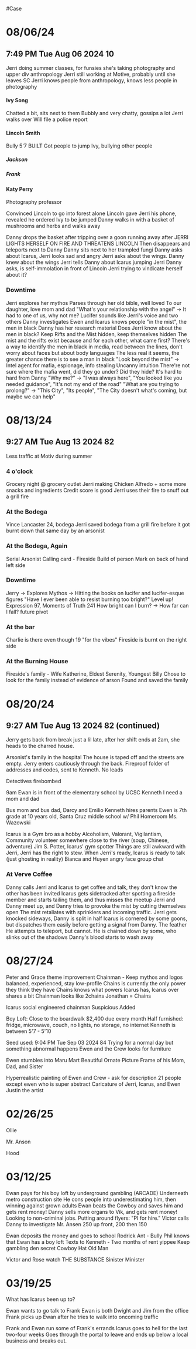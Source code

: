 #Case 
# 08/06/24
## 7:49 PM Tue Aug 06 2024 10

Jerri doing summer classes, for funsies she's taking photography and upper div anthropology
Jerri still working at Motive, probably until she leaves SC
Jerri knows people from anthropology, knows less people in photography

#### Ivy Song
Chatted a bit, sits next to them
Bubbly and very chatty, gossips a lot
Jerri walks over
Will file a police report
#### Lincoln Smith
Bully
5'7 BUILT
Got people to jump Ivy, bullying other people
##### Jackson
##### Frank
#### Katy Perry
Photography professor


Convinced Lincoln to go into forest alone
Lincoln gave Jerri his phone, revealed he ordered Ivy to be jumped
Danny walks in with a basket of mushrooms and herbs and walks away

Danny drops the basket after tripping over a goon running away after
JERRI LIGHTS HERSELF ON FIRE AND THREATENS LINCOLN
Then disappears and teleports next to Danny
Danny sits next to her trampled fungi
Danny asks about Icarus, Jerri looks sad and angry
Jerri asks about the wings. Danny knew about the wings
Jerri tells Danny about Icarus jumping Jerri
Danny asks, is self-immolation in front of Lincoln Jerri trying to vindicate herself about it?

### Downtime
Jerri explores her mythos
	Parses through her old bible, well loved
	To our daughter, love mom and dad
	"What's your relationship with the angel" -> It had to one of us, why not me?
	Lucifer sounds like Jerri's voice and two others
Danny investigates
	Ewen and Icarus knows people "in the mist", the men in black
	Danny has her research material
	Does Jerri know about the men in black?
	Keep Rifts and the Mist hidden, keep themselves hidden
	The mist and the rifts exist because and for each other, what came first?
	There's a way to identify the men in black in media, read between the lines, don't worry about faces but about body languages
	The less real it seems, the greater chance there is to see a man in black
	"Look beyond the mist" -> 
		Intel agent for mafia, espionage, info stealing
		Uncanny intuition
		There're not sure where the mafia went, did they go under? Did they hide?
		It's hard to hard from Danny
		"Why me?" -> "I was always here", "You looked like you needed guidance", "It's not my end of the road"
		"What are you trying to prolong?" -> "This City", "Its people", "The City doesn't what's coming, but maybe we can help"

# 08/13/24
## 9:27 AM Tue Aug 13 2024 82

Less traffic at Motiv during summer
### 4 o'clock
Grocery night @ grocery outlet
	Jerri making Chicken Alfredo + some more snacks and ingredients
Credit score is good
Jerri uses their fire to snuff out a grill fire

### At the Bodega
Vince Lancaster
24, bodega
Jerri saved bodega from a grill fire before it got burnt down that same day by an arsonist

### At the Bodega, Again
Serial Arsonist
Calling card - Fireside
Build of person
Mark on back of hand left side

### Downtime
Jerry -> Explores Mythos -> Hitting the books on lucifer and lucifer-esque figures
	"Have I ever been able to resist burning too bright?"
	Level up! Expression 97, Moments of Truth 241 
	How bright can I burn? -> How far can I fall? future pivot

### At the bar
Charlie is there even though 19 "for the vibes"
Fireside is burnt on the right side

### At the Burning House
Fireside's family - Wife Katherine, Eldest Serenity, Youngest Billy
Chose to look for the family instead of evidence of arson
Found and saved the family

# 08/20/24
## 9:27 AM Tue Aug 13 2024 82 (continued)

Jerry gets back from break just a lil late, after her shift ends at 2am, she heads to the charred house.

Arsonist's family in the hospital
The house is taped off and the streets are empty. Jerry enters cautiously through the back.
Fireproof folder of addresses and codes, sent to Kenneth. No leads

Detectives firebombed

9am
Ewan is in front of the elementary school by UCSC
Kenneth I need a mom and dad

Bus mom and bus dad, Darcy and Emilio
Kenneth hires parents
Ewen is 7th grade at 10 years old, Santa Cruz middle school w/ Phil
Homeroom Ms. Wazowski

Icarus is a Gym bro as a hobby
Alcoholism, Valorant, Vigilantism, Community volunteer somewhere close to the river (soup, Chinese, adventure)
Jim S. Potter, Icarus' gym spotter
Things are still awkward with Jerri, Jerri has the right to stew. When Jerri's ready, Icarus is ready to talk (just ghosting in reality)
Bianca and Huyen angry face group chat

### At Verve Coffee
Danny calls Jerri and Icarus to get coffee and talk, they don't know the other has been invited
Icarus gets sidetracked after spotting a fireside member and starts tailing them, and thus misses the meetup
Jerri and Danny meet up, and Danny tries to provoke the mist by cutting themselves open
The mist retaliates with sprinklers and incoming traffic.
Jerri gets knocked sideways, Danny is split in half
Icarus is cornered by some goons, but dispatches them easily before getting a signal from Danny. The feather
He attempts to teleport, but cannot. He is chained down by some, who slinks out of the shadows
Danny's blood starts to wash away
# 08/27/24
Peter and Grace theme improvement
Chainman - Keep mythos and logos balanced, experienced, stay low-profile
Chains is currently the only power they think they have
Chains knows what powers Icarus has, Icarus over shares a bit
Chainman looks like 2chains
Jonathan = Chains

Icarus social engineered chainman
Suspicious Added

Boy Loft: Close to the boardwalk
$2,400 due every month
Half furnished: fridge, microwave, couch, no lights, no storage, no internet
Kenneth is between 5'7 - 5'10

Seed used: 9:04 PM Tue Sep 03 2024 84
Trying for a normal day but something abnormal happens
Ewen and the Crew looks for furniture

Ewen stumbles into Maru Mart
Beautiful Ornate Picture Frame of his Mom, Dad, and Sister

Hyperrealistic painting of Ewen and Crew - ask for description
21 people
except ewen who is super abstract
Caricature of Jerri, Icarus, and Ewen
Justin the artist

# 02/26/25
Ollie

Mr. Anson

Hood

# 03/12/25
Ewan pays for his boy loft by underground gambling (ARCADE) Underneath metro construction site
He cons people into underestimating him, then winning against grown adults
Ewan beats the Cowboy and saves him and gets rent money!
Danny sells more organs to Vik, and gets rent money! Looking to non-criminal jobs. Putting around flyers: "PI for hire."
Victor calls Danny to investigate Mr. Ansen
250 up front, 200 then 150

Ewan deposits the money and goes to school
Rodrick Ant - Bully
Phil knows that Ewan has a boy loft
Texts to Kenneth - Two months of rent yippee
Keep gambling den secret
Cowboy Hat Old Man

Victor and Rose watch THE SUBSTANCE
Sinister Minister

# 03/19/25
What has Icarus been up to?

Ewan wants to go talk to Frank
Ewan is both Dwight and Jim from the office
Frank picks up Ewan after he tries to walk into oncoming traffic

Frank and Ewan run some of Frank's errands
Icarus goes to hell for the last two-four weeks
Goes through the portal to leave and ends up below a local business and breaks out.